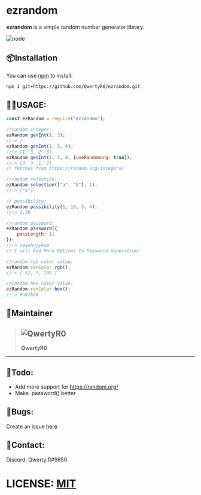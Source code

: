 # **ezrandom**
**ezrandom** is a simple random number generator library.

![node](https://img.shields.io/badge/Node.js-43853D?style=for-the-badge&logo=node.js&logoColor=white
)

## 📦**Installation**
You can use [npm](https://www.npmjs.com) to install:
```bash
npm i git+https://github.com/QwertyR0/ezrandom.git
```

## 👩‍💻**USAGE:**
```js
const ezRandom = require('ezrandom');

//random integer:
ezRandom.genInt(1, 3);
//-> 2
ezRandom.genInt(1, 3, 4);
//-> [1, 3, 2, 3]
ezRandom.genInt(1, 3, 4, {useRandomorg: true});
//-> [3, 3 ,1, 2]
// fetches from https://random.org/integers/

//random selection:
ezRandom.selection(["a", "b"], 1);
//-> ["a"]

// possibility:
ezRandom.possibility(1, 10, 3, 4);
//-> 1.39

//random password:
ezRandom.password({
    passLength: 11
});
//-> naxohnjykom
// I will Add More Options To Password Generation!

//random rgb color value:
ezRandom.ranColor.rgb();
//-> [ 52, 7, 109 ]

//random hex color value:
ezRandom.ranColor.hex();
//-> #a97b30
```
## 👔**Maintainer**
>![QwertyR0](https://github.com/QwertyR0.png?size=100)
>---
>**QwertyR0**
    
---

## 🚧**Todo:**
- Add more support for https://random.org/
- Make .password() better

## 🐛**Bugs:**
Create an issue [here](https://github.com/QwertyR0/ezrandom/issues)

## 📱**Contact:**
Discord: Qwerty.R#9850

# LICENSE: [MIT](https://choosealicense.com/licenses/mit/)
